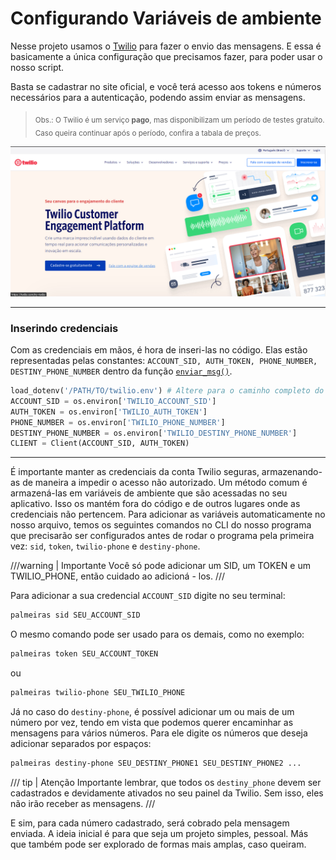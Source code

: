# Configurando Variáveis de ambiente

Nesse projeto usamos o [Twilio](https://www.twilio.com/pt-br) para fazer o envio das mensagens.
E essa é basicamente a única configuração que precisamos fazer, para poder usar o nosso script.

Basta se cadastrar no site oficial, e você terá acesso aos tokens e números necessários para a autenticação, podendo assim enviar as mensagens.

><sub> Obs.: O Twilio é um serviço **pago**, mas disponibilizam um período de testes gratuito. Caso queira continuar após o período, confira a tabala de preços.</sub> 

![Imagem Twilio](../assets/imagen_twilio.png)

---

### **Inserindo credenciais**

Com as credenciais em mãos, é hora de inseri-las no código. Elas estão representadas pelas constantes: `ACCOUNT_SID, AUTH_TOKEN, PHONE_NUMBER, DESTINY_PHONE_NUMBER` dentro da função [`enviar_msg()`](/API/tasks/#tasks.envia.enviar_msg).

```python title="app/functions.py"
load_dotenv('/PATH/TO/twilio.env') # Altere para o caminho completo do seu arquivo twilio.env
ACCOUNT_SID = os.environ['TWILIO_ACCOUNT_SID']
AUTH_TOKEN = os.environ['TWILIO_AUTH_TOKEN']
PHONE_NUMBER = os.environ['TWILIO_PHONE_NUMBER']
DESTINY_PHONE_NUMBER = os.environ['TWILIO_DESTINY_PHONE_NUMBER']
CLIENT = Client(ACCOUNT_SID, AUTH_TOKEN)
```

---

É importante manter as credenciais da conta Twilio seguras, armazenando-as de maneira a impedir o acesso não autorizado. Um método comum é armazená-las em variáveis de ambiente que são acessadas no seu aplicativo. Isso os mantém fora do código e de outros lugares onde as credenciais não pertencem.
Para adicionar as variáveis automaticamente no nosso arquivo, temos os seguintes comandos no CLI do nosso programa que precisarão ser configurados antes de rodar o programa pela primeira vez: ```sid```,  ```token```, ```twilio-phone``` e ```destiny-phone```.

///warning | Importante
Você só pode adicionar um SID, um TOKEN e um TWILIO_PHONE, então cuidado ao adicioná - los.
///

Para adicionar a sua credencial `ACCOUNT_SID` digite no seu terminal:

```bash
palmeiras sid SEU_ACCOUNT_SID
```
O mesmo comando pode ser usado para os demais, como no exemplo:

```bash
palmeiras token SEU_ACCOUNT_TOKEN
```
ou
```bash
palmeiras twilio-phone SEU_TWILIO_PHONE
```

Já no caso do `destiny-phone`, é possível adicionar um ou mais de um número por vez, tendo em vista que podemos querer encaminhar as mensagens para vários números. Para ele digite os números que deseja adicionar separados por espaços:

```bash
palmeiras destiny-phone SEU_DESTINY_PHONE1 SEU_DESTINY_PHONE2 ...
```

/// tip | Atenção
Importante lembrar, que todos os `destiny_phone` devem ser cadastrados e devidamente ativados no seu painel da Twilio. Sem isso, eles não irão receber as mensagens.
/// 

E sim, para cada número cadastrado, será cobrado pela mensagem enviada. A ideia inicial é para que seja um projeto simples, pessoal. Más que também pode ser explorado de formas mais amplas, caso queiram.
